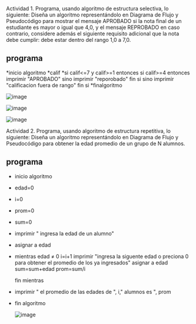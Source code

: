 Actividad 1. Programa, usando algoritmo de estructura selectiva, lo siguiente:
Diseña un algoritmo representándolo en Diagrama de Flujo y Pseudocódigo para mostrar el mensaje APROBADO si la nota final de un estudiante es mayor o igual que 4,0,
y el mensaje REPROBADO en caso contrario, considere además el siguiente requisito adicional que la nota debe cumplir: debe estar dentro del rango 1,0 a 7,0.

## programa
*inicio algoritmo
*calif
*si calif<=7 y calif>=1 entonces
    si calif>=4 entonces
     imprimir "APROBADO"
     sino
      imprimir "reporobado"
       fin si
   sino 
     imprimir "calificacion fuera de rango"
    fin si
*finalgoritmo  

![image](https://user-images.githubusercontent.com/103066682/166516103-19259c26-0759-4425-92b9-6b67815bfcd0.png)

![image](https://user-images.githubusercontent.com/103066682/166805842-8ce3ff7d-4681-4539-be89-3b33d0c91ed6.png)

![image](https://user-images.githubusercontent.com/103066682/166805971-6542acb6-9872-4ecc-a0f5-242b612eac17.png)




Actividad 2. Programa, usando algoritmo de estructura repetitiva, lo siguiente:
Diseña un algoritmo representándolo en Diagrama de Flujo y Pseudocódigo para obtener la edad promedio de un grupo de N alumnos.

## programa
* inicio algoritmo
* edad=0
* i=0
* prom=0
* sum=0
* imprimir " ingresa la edad de un alumno"
* asignar a edad
* mientras edad ≠ 0
     i=i+1
     imprimir "ingresa la siguente edad o preciona 0 para obtener el promedio de los ya ingresados"
     asignar a edad
     sum=sum+edad
     prom=sum/i
     
    fin mientras
 * imprimir " el promedio de las edades de ", i," alumnos es ", prom
 * fin algoritmo
     
     ![image](https://user-images.githubusercontent.com/103066682/166522314-696ce6de-ba7a-40a5-84c9-1b1e048d9ded.png)

     
     
     

